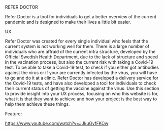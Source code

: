 REFER DOCTOR

Refer Doctor is a tool for individuals to get a better overview of the current pandemic and is designed to make their lives a little bit easier. 


UX

Refer Doctor was created for every single individual who feels that the current system is not working well for them. There is a large number of individuals
who are affraid of the current infra structure, developed by the Official Swedish Health Department, due to the lack of structure and speed in the vacination process, 
but also the current risk with taking a Covid-19 test. To be able to take a Covid-19 test, to check if you either got antibodies against the virus or if your are currently 
infected by the virus, you will have to go and do it at a clinic. Refer Doctor has developed a delivery service for the Covid-19 tests, and have also developed a tool for 
individuals to check their current status of getting the vaccine against the virus. 
Use this section to provide insight into your UX process, focusing on who this website is for, what it is that they want to achieve and how your project is the best way to help them achieve these things.



Feature: 

https://www.youtube.com/watch?v=JJkuGvfFKOw

